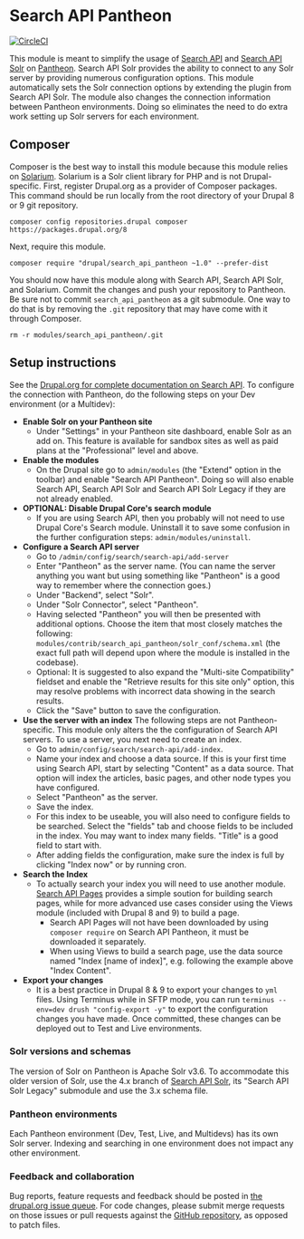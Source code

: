 # Search API Pantheon

[![CircleCI](https://circleci.com/gh/pantheon-systems/search_api_pantheon/tree/8.x-1.x.svg?style=svg)](https://circleci.com/gh/pantheon-systems/search_api_pantheon/tree/8.x-1.x)

This module is meant to simplify the usage of [Search API](https://www.drupal.org/project/search_api) and [Search API Solr](https://www.drupal.org/project/search_api_solr) on [Pantheon](https://pantheon.io). Search API Solr provides the ability to connect to any Solr server by providing numerous configuration options. This module automatically sets the Solr connection options by extending the plugin from Search API Solr. The module also changes the connection information between Pantheon environments. Doing so eliminates the need to do extra work setting up Solr servers for each environment.

## Composer

Composer is the best way to install this module because this module relies on [Solarium](http://www.solarium-project.org/). Solarium is a Solr client library for PHP and is not Drupal-specific. First, register Drupal.org as a provider of Composer packages. This command should be run locally from the root directory of your Drupal 8 or 9 git repository.

`composer config repositories.drupal composer https://packages.drupal.org/8`

Next, require this module.

`composer require "drupal/search_api_pantheon ~1.0" --prefer-dist`

You should now have this module along with Search API, Search API Solr, and Solarium. Commit the changes and push your repository to Pantheon. Be sure not to commit `search_api_pantheon` as a git submodule. One way to do that is by removing the `.git` repository that may have come with it through Composer.

`rm -r modules/search_api_pantheon/.git`

## Setup instructions

See the [Drupal.org for complete documentation on Search API](https://www.drupal.org/node/1250878). To configure the connection with Pantheon, do the following steps on your Dev environment (or a Multidev):

* **Enable Solr on your Pantheon site**
  * Under "Settings" in your Pantheon site dashboard, enable Solr as an add on. This feature is available for sandbox sites as well as paid plans at the "Professional" level and above.
* **Enable the modules**
  * On the Drupal site go to `admin/modules` (the "Extend" option in the toolbar) and enable "Search API Pantheon". Doing so will also enable Search API, Search API Solr and Search API Solr Legacy if they are not already enabled.
* **OPTIONAL: Disable Drupal Core's search module**
  * If you are using Search API, then you probably will not need to use Drupal Core's Search module. Uninstall it to save some confusion in the further configuration steps: `admin/modules/uninstall`.
* **Configure a Search API server**
  * Go to `/admin/config/search/search-api/add-server`
  * Enter "Pantheon" as the server name. (You can name the server anything you want but using something like "Pantheon" is a good way to remember where the connection goes.)
  * Under "Backend", select "Solr".
  * Under "Solr Connector", select "Pantheon".
  * Having selected "Pantheon" you will then be presented with additional options. Choose the item that most closely matches the following: `modules/contrib/search_api_pantheon/solr_conf/schema.xml` (the exact full path will depend upon where the module is installed in the codebase).
  * Optional: It is suggested to also expand the "Multi-site Compatibility" fieldset and enable the "Retrieve results for this site only" option, this may resolve problems with incorrect data showing in the search results.
  * Click the "Save" button to save the configuration.
* **Use the server with an index**
  The following steps are not Pantheon-specific. This module only alters the the configuration of Search API servers. To use a server, you next need to create an index.
  * Go to `admin/config/search/search-api/add-index`.
  * Name your index and choose a data source. If this is your first time using Search API, start by selecting "Content" as a data source. That option will index the articles, basic pages, and other node types you have configured.
  * Select "Pantheon" as the server.
  * Save the index.
  * For this index to be useable, you will also need to configure fields to be searched. Select the "fields" tab and choose fields to be included in the index. You may want to index many fields. "Title" is a good field to start with.
  * After adding fields the configuration, make sure the index is full by clicking "Index now" or by running cron.
* **Search the Index**
  * To actually search your index you will need to use another module. [Search API Pages](https://www.drupal.org/project/search_api_page) provides a simple soution for building search pages, while for more advanced use cases consider using the Views module (included with Drupal 8 and 9) to build a page.
      * Search API Pages will not have been downloaded by using `composer require` on Search API Pantheon, it must be downloaded it separately.
      * When using Views to build a search page, use the data source named "Index [name of index]", e.g. following the example above "Index Content".
* **Export your changes**
  * It is a best practice in Drupal 8 & 9 to export your changes to `yml` files. Using Terminus while in SFTP mode, you can run `terminus --env=dev drush "config-export -y"` to export the configuration changes you have made. Once committed, these changes can be deployed out to Test and Live environments.


### Solr versions and schemas

The version of Solr on Pantheon is Apache Solr v3.6. To accommodate this older version of Solr, use the 4.x branch of [Search API Solr](https://www.drupal.org/project/search_api_solr), its "Search API Solr Legacy" submodule and use the 3.x schema file.

### Pantheon environments

Each Pantheon environment (Dev, Test, Live, and Multidevs) has its own Solr server. Indexing and searching in one environment does not impact any other environment.

### Feedback and collaboration

Bug reports, feature requests and feedback should be posted in [the drupal.org issue queue](https://www.drupal.org/project/issues/search_api_pantheon?categories=All). For code changes, please submit merge requests on those issues or pull requests against the [GitHub repository](https://github.com/pantheon-systems/search_api_pantheon), as opposed to patch files.
